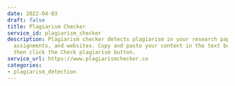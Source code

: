 ```yaml
---
date: 2022-04-03
draft: false
title: Plagiarism Checker
service_id: plagiarism_checker
description: Plagiarism checker detects plagiarism in your research papers, blogs,
  assignments, and websites. Copy and paste your content in the text box below and
  then click the Check plagiarism button.
service_url: https://www.plagiarismchecker.co
categories:
- plagiarism_detection
---
```



